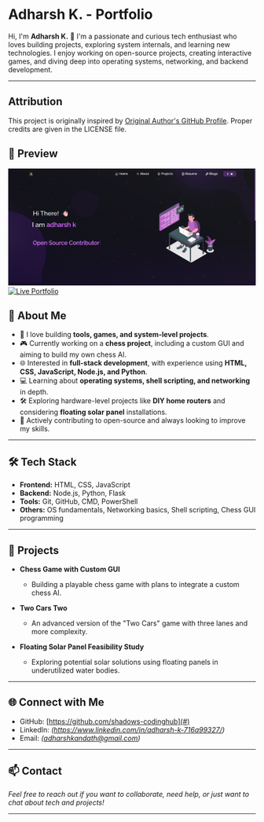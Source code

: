 # Adharsh K. - Portfolio

Hi, I'm **Adharsh K.** 👋
I'm a passionate and curious tech enthusiast who loves building projects, exploring system internals, and learning new technologies. I enjoy working on open-source projects, creating interactive games, and diving deep into operating systems, networking, and backend development.

---
## Attribution
This project is originally inspired by [Original Author's GitHub Profile](https://github.com/soumyajit4419). Proper credits are given in the LICENSE file.
## 📸 Preview

![Portfolio Screenshot](Images/readme.png)
[![Live Portfolio](https://img.shields.io/badge/Live-Website-brightgreen?style=for-the-badge)](https://portfolio-three-chi-mwf3k47k2o.vercel.app/)


## 🚀 About Me

* 🔧 I love building **tools, games, and system-level projects**.
* 🎮 Currently working on a **chess project**, including a custom GUI and aiming to build my own chess AI.
* 🌐 Interested in **full-stack development**, with experience using **HTML, CSS, JavaScript, Node.js, and Python**.
* 💻 Learning about **operating systems, shell scripting, and networking** in depth.
* 🛠️ Exploring hardware-level projects like **DIY home routers** and considering **floating solar panel** installations.
* 📖 Actively contributing to open-source and always looking to improve my skills.


---

## 🛠️ Tech Stack

* **Frontend:** HTML, CSS, JavaScript
* **Backend:** Node.js, Python, Flask
* **Tools:** Git, GitHub, CMD, PowerShell
* **Others:** OS fundamentals, Networking basics, Shell scripting, Chess GUI programming

---

## 📂 Projects

* **Chess Game with Custom GUI**

  * Building a playable chess game with plans to integrate a custom chess AI.

* **Two Cars Two**

  * An advanced version of the "Two Cars" game with three lanes and more complexity.

* **Floating Solar Panel Feasibility Study**

  * Exploring potential solar solutions using floating panels in underutilized water bodies.


---

## 🌐 Connect with Me

* GitHub: [https://github.com/shadows-codinghub](#)
* LinkedIn: *(https://www.linkedin.com/in/adharsh-k-716a99327/)*
* Email: *(adharshkandath@gmail.com)*

---

## 📫 Contact

*Feel free to reach out if you want to collaborate, need help, or just want to chat about tech and projects!*

---
